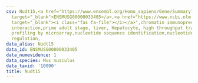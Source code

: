 ```yaml
---
csv: Nudt15,<a href="https://www.ensembl.org/Homo_sapiens/Gene/Summary?db=core;g=ENSMUSG00000033405"
  target="_blank">ENSMUSG00000033405</a>,<a href="https://www.ncbi.nlm.nih.gov/pubmed/23834426"
  target="_blank"><i class="fas fa-file"></i></a>",chromatin immunoprecipitation assay,direct
  interaction,prime adult stage, liver, Hepatocyte, high throughput transcription
  profiling by microarray,nucleotide sequence identification,nucleotide sequence identification,transcriptional
  regulation,
data_alias: Nudt15
data_id: ENSMUSG00000033405
data_numevidence: 1
data_species: Mus musculus
data_taxid: '10090'
title: Nudt15
---
```

